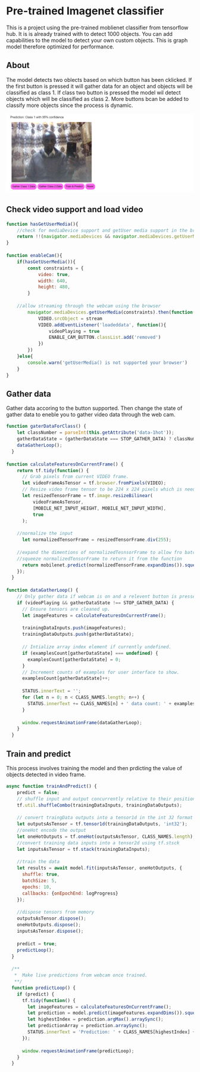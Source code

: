 # Pre-trained Imagenet classifier
This is a project using the pre-trained moblienet classifier from tensorflow hub. It is is already trained with to detect 1000 objects. You can add capabilities to the model to detect your own custom objects. This is  graph model therefore optimized for performance.

## About
The model detects two oblects based on which button has been cklicked. If the first button is pressed it will gather data for an object and objects will be classified as class 1. If class two button is pressed the model wil detect objects which will be classified as class 2. 
More buttons bcan be added to classify more objects since the process is dynamic.

!["class 1"](./assets/class%201.png)

## Check video support and load video
```js
function hasGetUserMedia(){
    //check for mediaDevice support and getUser media support in the browser
    return !!(navigator.mediaDevices && navigator.mediaDevices.getUserMedia)
}

function enableCam(){
    if(hasGetUserMedia()){
        const constraints = {
            video: true,
            width: 640,
            height: 480,
        }

    //allow streaming through the webcam using the browser
        navigator.mediaDevices.getUserMedia(constraints).then(function(stream){
            VIDEO.srcObject = stream
            VIDEO.addEventListener('loadeddata', function(){
                videoPlaying = true
                ENABLE_CAM_BUTTON.classList.add('removed')
            })
        })
    }else{
        console.warn('getUserMedia() is not supported your browser')
    }
}

```

## Gather data 
Gather data accoring to the button supported. Then change the state of gather data to eneble you to gather video data through the web cam.
```js
function gaterDataForClass() {
    let classNumber = parseInt(this.getAttribute('data-1hot'));
    gatherDataState = (gatherDataState === STOP_GATHER_DATA) ? classNumber : STOP_GATHER_DATA;
    dataGatherLoop();
  }

function calculateFeaturesOnCurrentFrame() {
    return tf.tidy(function() {
      // Grab pixels from current VIDEO frame.
      let videoFrameAsTensor = tf.browser.fromPixels(VIDEO);
      // Resize video frame tensor to be 224 x 224 pixels which is needed by MobileNet for input.
      let resizedTensorFrame = tf.image.resizeBilinear(
          videoFrameAsTensor, 
          [MOBILE_NET_INPUT_HEIGHT, MOBILE_NET_INPUT_WIDTH],
          true
      );
  
    //normalize the input
      let normalizedTensorFrame = resizedTensorFrame.div(255);
  
    //expand the dimentions of normalizedTesnsorFrame to allow fro batch size
    //squeeze normalizedTensorFrame to return it from the function
      return mobilenet.predict(normalizedTensorFrame.expandDims()).squeeze();
    });
  }

function dataGatherLoop() {
    // Only gather data if webcam is on and a relevent button is pressed.
    if (videoPlaying && gatherDataState !== STOP_GATHER_DATA) {
      // Ensure tensors are cleaned up.
      let imageFeatures = calculateFeaturesOnCurrentFrame();
  
      trainingDataInputs.push(imageFeatures);
      trainingDataOutputs.push(gatherDataState);
      
      // Intialize array index element if currently undefined.
      if (examplesCount[gatherDataState] === undefined) {
        examplesCount[gatherDataState] = 0;
      }
      // Increment counts of examples for user interface to show.
      examplesCount[gatherDataState]++;
  
      STATUS.innerText = '';
      for (let n = 0; n < CLASS_NAMES.length; n++) {
        STATUS.innerText += CLASS_NAMES[n] + ' data count: ' + examplesCount[n] + '. ';
      }
  
      window.requestAnimationFrame(dataGatherLoop);
    }
  }

```

## Train and predict
This process involves training the model and then prdicting the value of objects detected in video frame. 
```js
async function trainAndPredict() {
    predict = false;
    // shuffle input and output concurrently relative to their position
    tf.util.shuffleCombo(trainingDataInputs, trainingDataOutputs);
    
    // convert traingData outputs into a tensor1d in the int 32 format
    let outputsAsTensor = tf.tensor1d(trainingDataOutputs, 'int32');
    //oneHot encode the output
    let oneHotOutputs = tf.oneHot(outputsAsTensor, CLASS_NAMES.length);
    //convert training data inputs into a tensor2d using tf.stsck
    let inputsAsTensor = tf.stack(trainingDataInputs);
    
    //train the data 
    let results = await model.fit(inputsAsTensor, oneHotOutputs, {
      shuffle: true,
      batchSize: 5,
      epochs: 10,
      callbacks: {onEpochEnd: logProgress}
    });
    
    //dispose tensors from memory
    outputsAsTensor.dispose();
    oneHotOutputs.dispose();
    inputsAsTensor.dispose();
    
    predict = true;
    predictLoop();
  }

  /**
   *  Make live predictions from webcam once trained.
   **/
  function predictLoop() {
    if (predict) {
      tf.tidy(function() {
        let imageFeatures = calculateFeaturesOnCurrentFrame();
        let prediction = model.predict(imageFeatures.expandDims()).squeeze();
        let highestIndex = prediction.argMax().arraySync();
        let predictionArray = prediction.arraySync();
        STATUS.innerText = 'Prediction: ' + CLASS_NAMES[highestIndex] + ' with ' + Math.floor(predictionArray[highestIndex] * 100) + '% confidence';
      });
  
      window.requestAnimationFrame(predictLoop);
    }
  }
  
  ```
